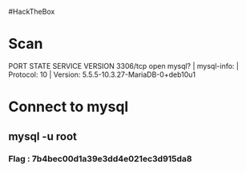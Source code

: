 #HackTheBox 
# Scan
PORT     STATE SERVICE VERSION
3306/tcp open  mysql?
| mysql-info: 
|   Protocol: 10
|   Version: 5.5.5-10.3.27-MariaDB-0+deb10u1

# Connect to mysql
## mysql -u root
### Flag : 7b4bec00d1a39e3dd4e021ec3d915da8